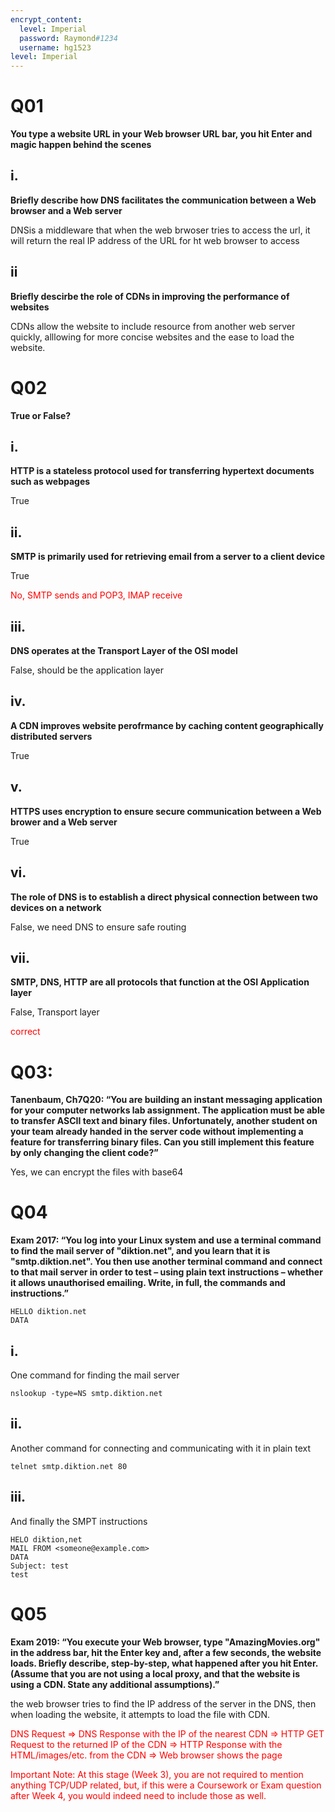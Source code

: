 ```yaml
---
encrypt_content:
  level: Imperial
  password: Raymond#1234
  username: hg1523
level: Imperial
---
```


# Q01
**You type a website URL in your Web browser URL bar, you hit Enter and magic happen behind the scenes**

## i.

**Briefly describe how DNS facilitates the communication between a Web browser and a Web server**

DNSis a middleware that when the web brwoser tries to access the url, it will return the real IP address of the URL for ht web browser to access

## ii
**Briefly descirbe the role of CDNs in improving the performance of websites**

CDNs allow the website to include resource from another web server quickly, alllowing for more concise websites and the ease to load the website.

# Q02

**True or False?**

## i.
**HTTP is a stateless protocol used for transferring hypertext documents such as webpages**

True

## ii.
**SMTP is primarily used for retrieving email from a server to a client device**

True

<span style="color:red">No, SMTP sends and POP3, IMAP receive</span>

## iii.
**DNS operates at the Transport Layer of the OSI model**

False, should be the application layer

## iv.
**A CDN improves website perofrmance by caching content geographically distributed servers**

True

## v.
**HTTPS uses encryption to ensure secure communication between a Web brower and a Web server**

True

## vi.
**The role of DNS is to establish a direct physical connection between two devices on a network**

False, we need DNS to ensure safe routing

## vii.

**SMTP, DNS, HTTP are all protocols that function at the OSI Application layer**

False, Transport layer

<span style="color: red">correct</span>

# Q03:
**Tanenbaum, Ch7Q20: “You are building an instant messaging application for your computer networks lab assignment. The application must be able to transfer ASCII text and binary files. Unfortunately, another student on your team already handed in the server code without implementing a feature for transferring binary files. Can you still implement this feature by only changing the client code?”**

Yes, we can encrypt the files with base64

# Q04
**Exam 2017: “You log into your Linux system and use a terminal command to find the mail server of "diktion.net", and you learn that it is "smtp.diktion.net". You then use another terminal command and connect to that mail server in order to test – using plain text instructions – whether it allows unauthorised emailing. Write, in full, the commands and instructions.”**

```
HELLO diktion.net
DATA

```

## i.
One command for finding the mail server
```
nslookup -type=NS smtp.diktion.net
```

## ii.
Another command for connecting and communicating with it in plain text

```
telnet smtp.diktion.net 80
```
## iii.

And finally the SMPT instructions
```
HELO diktion,net
MAIL FROM <someone@example.com>
DATA
Subject: test
test
```
# Q05
**Exam 2019: “You execute your Web browser, type "AmazingMovies.org" in the address bar, hit the Enter key and, after a few seconds, the website loads. Briefly describe, step-by-step, what happened after you hit Enter. (Assume that you are not using a local proxy, and that the website is using a CDN. State any additional assumptions).”**

the web browser tries to find the IP address of the server in the DNS, then when loading the website, it attempts to load the file with CDN.


<span style="color:red">DNS Request => DNS Response with the IP of the nearest CDN => HTTP GET Request to the returned IP of the CDN => HTTP Response with the HTML/images/etc. from the CDN => Web browser shows the page </span>

<span style="color:red">Important Note: At this stage (Week 3), you are not required to mention anything TCP/UDP related, but, if this were a Coursework or Exam question after Week 4, you would indeed need to include those as well.</span>
